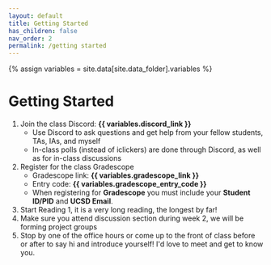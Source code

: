 ```yaml
---
layout: default
title: Getting Started
has_children: false
nav_order: 2
permalink: /getting started
---
```


{% assign variables = site.data[site.data_folder].variables %}
# Getting Started

1. Join the class Discord: **{{ variables.discord_link }}**
   - Use Discord to ask questions and get help from your fellow students, TAs, IAs, and myself
   - In-class polls (instead of iclickers) are done through Discord, as well as for in-class discussions
2. Register for the class Gradescope
   -  Gradescope link: **{{ variables.gradescope_link }}**
   -  Entry code: **{{ variables.gradescope_entry_code }}**
   -  When registering for **Gradescope** you must include your **Student ID/PID** and **UCSD Email**.
3. Start Reading 1, it is a very long reading, the longest by far!
4. Make sure you attend discussion section during week 2, we will be forming project groups
5. Stop by one of the office hours or come up to the front of class before or after to say hi and introduce yourself! I'd love to meet and get to know you.
